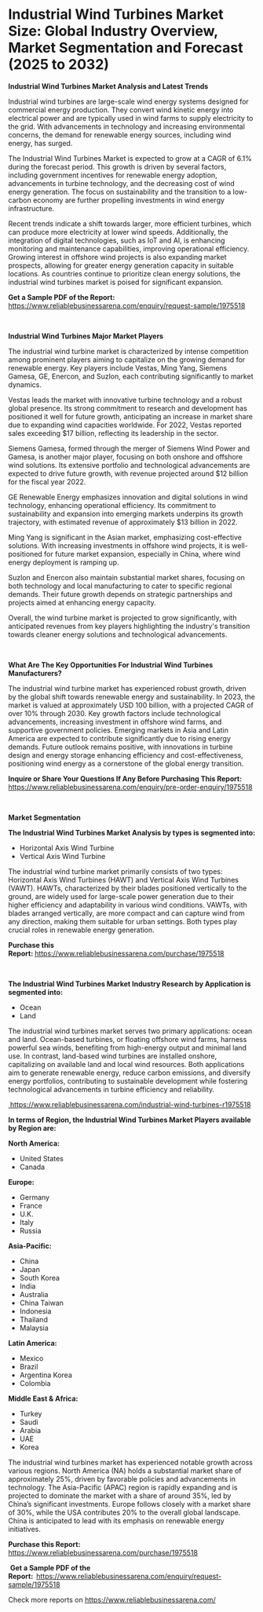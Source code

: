 <p><h1>Industrial Wind Turbines Market Size: Global Industry Overview, Market Segmentation and Forecast (2025 to 2032)</h1></p><p><strong>Industrial Wind Turbines Market Analysis and Latest Trends</strong></p>
<p><p>Industrial wind turbines are large-scale wind energy systems designed for commercial energy production. They convert wind kinetic energy into electrical power and are typically used in wind farms to supply electricity to the grid. With advancements in technology and increasing environmental concerns, the demand for renewable energy sources, including wind energy, has surged.</p><p>The Industrial Wind Turbines Market is expected to grow at a CAGR of 6.1% during the forecast period. This growth is driven by several factors, including government incentives for renewable energy adoption, advancements in turbine technology, and the decreasing cost of wind energy generation. The focus on sustainability and the transition to a low-carbon economy are further propelling investments in wind energy infrastructure.</p><p>Recent trends indicate a shift towards larger, more efficient turbines, which can produce more electricity at lower wind speeds. Additionally, the integration of digital technologies, such as IoT and AI, is enhancing monitoring and maintenance capabilities, improving operational efficiency. Growing interest in offshore wind projects is also expanding market prospects, allowing for greater energy generation capacity in suitable locations. As countries continue to prioritize clean energy solutions, the industrial wind turbines market is poised for significant expansion.</p></p>
<p><strong>Get a Sample PDF of the Report:&nbsp;</strong> <a href="https://www.reliablebusinessarena.com/enquiry/request-sample/1975518?utm_campaign=1943&utm_medium=2&utm_source=Github&utm_content=ia&utm_term=20022025&utm_id=industrial-wind-turbines">https://www.reliablebusinessarena.com/enquiry/request-sample/1975518</a></p>
<p>&nbsp;</p>
<p><strong>Industrial Wind Turbines Major Market Players</strong></p>
<p><p>The industrial wind turbine market is characterized by intense competition among prominent players aiming to capitalize on the growing demand for renewable energy. Key players include Vestas, Ming Yang, Siemens Gamesa, GE, Enercon, and Suzlon, each contributing significantly to market dynamics.</p><p>Vestas leads the market with innovative turbine technology and a robust global presence. Its strong commitment to research and development has positioned it well for future growth, anticipating an increase in market share due to expanding wind capacities worldwide. For 2022, Vestas reported sales exceeding $17 billion, reflecting its leadership in the sector.</p><p>Siemens Gamesa, formed through the merger of Siemens Wind Power and Gamesa, is another major player, focusing on both onshore and offshore wind solutions. Its extensive portfolio and technological advancements are expected to drive future growth, with revenue projected around $12 billion for the fiscal year 2022.</p><p>GE Renewable Energy emphasizes innovation and digital solutions in wind technology, enhancing operational efficiency. Its commitment to sustainability and expansion into emerging markets underpins its growth trajectory, with estimated revenue of approximately $13 billion in 2022.</p><p>Ming Yang is significant in the Asian market, emphasizing cost-effective solutions. With increasing investments in offshore wind projects, it is well-positioned for future market expansion, especially in China, where wind energy deployment is ramping up.</p><p>Suzlon and Enercon also maintain substantial market shares, focusing on both technology and local manufacturing to cater to specific regional demands. Their future growth depends on strategic partnerships and projects aimed at enhancing energy capacity.</p><p>Overall, the wind turbine market is projected to grow significantly, with anticipated revenues from key players highlighting the industry's transition towards cleaner energy solutions and technological advancements.</p></p>
<p>&nbsp;</p>
<p><strong>What Are The Key Opportunities For Industrial Wind Turbines Manufacturers?</strong></p>
<p><p>The industrial wind turbine market has experienced robust growth, driven by the global shift towards renewable energy and sustainability. In 2023, the market is valued at approximately USD 100 billion, with a projected CAGR of over 10% through 2030. Key growth factors include technological advancements, increasing investment in offshore wind farms, and supportive government policies. Emerging markets in Asia and Latin America are expected to contribute significantly due to rising energy demands. Future outlook remains positive, with innovations in turbine design and energy storage enhancing efficiency and cost-effectiveness, positioning wind energy as a cornerstone of the global energy transition.</p></p>
<p><strong>Inquire or Share Your Questions If Any Before Purchasing This Report:</strong> <a href="https://www.reliablebusinessarena.com/enquiry/pre-order-enquiry/1975518?utm_campaign=1943&utm_medium=2&utm_source=Github&utm_content=ia&utm_term=20022025&utm_id=industrial-wind-turbines">https://www.reliablebusinessarena.com/enquiry/pre-order-enquiry/1975518</a></p>
<p>&nbsp;</p>
<p><strong>Market Segmentation</strong></p>
<p><strong>The Industrial Wind Turbines Market Analysis by types is segmented into:</strong></p>
<p><ul><li>Horizontal Axis Wind Turbine</li><li>Vertical Axis Wind Turbine</li></ul></p>
<p><p>The industrial wind turbine market primarily consists of two types: Horizontal Axis Wind Turbines (HAWT) and Vertical Axis Wind Turbines (VAWT). HAWTs, characterized by their blades positioned vertically to the ground, are widely used for large-scale power generation due to their higher efficiency and adaptability in various wind conditions. VAWTs, with blades arranged vertically, are more compact and can capture wind from any direction, making them suitable for urban settings. Both types play crucial roles in renewable energy generation.</p></p>
<p><strong>Purchase this Report:&nbsp;</strong><a href="https://www.reliablebusinessarena.com/purchase/1975518?utm_campaign=1943&utm_medium=2&utm_source=Github&utm_content=ia&utm_term=20022025&utm_id=industrial-wind-turbines">https://www.reliablebusinessarena.com/purchase/1975518</a></p>
<p>&nbsp;</p>
<p><strong>The Industrial Wind Turbines Market Industry Research by Application is segmented into:</strong></p>
<p><ul><li>Ocean</li><li>Land</li></ul></p>
<p><p>The industrial wind turbines market serves two primary applications: ocean and land. Ocean-based turbines, or floating offshore wind farms, harness powerful sea winds, benefiting from high-energy output and minimal land use. In contrast, land-based wind turbines are installed onshore, capitalizing on available land and local wind resources. Both applications aim to generate renewable energy, reduce carbon emissions, and diversify energy portfolios, contributing to sustainable development while fostering technological advancements in turbine efficiency and reliability.</p></p>
<p><a href="https://www.reliablebusinessarena.com/industrial-wind-turbines-r1975518?utm_campaign=1943&utm_medium=2&utm_source=Github&utm_content=ia&utm_term=20022025&utm_id=industrial-wind-turbines">&nbsp;https://www.reliablebusinessarena.com/industrial-wind-turbines-r1975518</a></p>
<p><strong>In terms of Region, the Industrial Wind Turbines Market Players available by Region are:</strong></p>
<p>
    <p> <strong> North America: </strong>
        <ul>
            <li>United States</li>
            <li>Canada</li>
        </ul>
        </p> 
    <p> <strong> Europe: </strong>
        <ul>
            <li>Germany</li>
            <li>France</li>
            <li>U.K.</li>
            <li>Italy</li>
            <li>Russia</li>
        </ul>
        </p> 
    <p> <strong> Asia-Pacific: </strong>
        <ul>
            <li>China</li>
            <li>Japan</li>
            <li>South Korea</li>
            <li>India</li>
            <li>Australia</li>
            <li>China Taiwan</li>
            <li>Indonesia</li>
            <li>Thailand</li>
            <li>Malaysia</li>
        </ul>
        </p> 
    <p> <strong> Latin America: </strong>
        <ul>
            <li>Mexico</li>
            <li>Brazil</li>
            <li>Argentina Korea</li>
            <li>Colombia</li>
        </ul>
        </p> 
    <p> <strong> Middle East & Africa: </strong>
        <ul>
            <li>Turkey</li>
            <li>Saudi</li>
            <li>Arabia</li>
            <li>UAE</li>
            <li>Korea</li>
        </ul>
    </p>
    </p>
<p><p>The industrial wind turbines market has experienced notable growth across various regions. North America (NA) holds a substantial market share of approximately 25%, driven by favorable policies and advancements in technology. The Asia-Pacific (APAC) region is rapidly expanding and is projected to dominate the market with a share of around 35%, led by China’s significant investments. Europe follows closely with a market share of 30%, while the USA contributes 20% to the overall global landscape. China is anticipated to lead with its emphasis on renewable energy initiatives.</p></p>
<p><strong>Purchase this Report: </strong><a href="https://www.reliablebusinessarena.com/purchase/1975518?utm_campaign=1943&utm_medium=2&utm_source=Github&utm_content=ia&utm_term=20022025&utm_id=industrial-wind-turbines">https://www.reliablebusinessarena.com/purchase/1975518</a></p>
<p>&nbsp;<strong>Get a Sample PDF of the Report:&nbsp;&nbsp;</strong><a href="https://www.reliablebusinessarena.com/enquiry/request-sample/1975518?utm_campaign=1943&utm_medium=2&utm_source=Github&utm_content=ia&utm_term=20022025&utm_id=industrial-wind-turbines">https://www.reliablebusinessarena.com/enquiry/request-sample/1975518</a></p>
<p><strong></strong></p>
<p>Check more reports on <a href="https://www.reliablebusinessarena.com/?utm_campaign=1943&utm_medium=2&utm_source=Github&utm_content=ia&utm_term=20022025&utm_id=industrial-wind-turbines">https://www.reliablebusinessarena.com/</a></p>